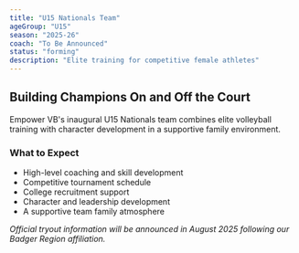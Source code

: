 ```yaml
---
title: "U15 Nationals Team"
ageGroup: "U15"
season: "2025-26"
coach: "To Be Announced"
status: "forming"
description: "Elite training for competitive female athletes"
---
```


## Building Champions On and Off the Court

Empower VB's inaugural U15 Nationals team combines elite volleyball training 
with character development in a supportive family environment. 

### What to Expect
- High-level coaching and skill development
- Competitive tournament schedule
- College recruitment support
- Character and leadership development
- A supportive team family atmosphere

*Official tryout information will be announced in August 2025 following 
our Badger Region affiliation.* 